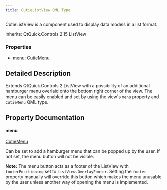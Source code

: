 ```yaml
---
title: CutieListView QML Type
---
```


CutieListView is a component used to display data models in a list format.

Inherits: QtQuick.Controls 2.15 ListView

### Properties

- [menu](#menu): [CutieMenu](menu)

## Detailed Description

Extends QtQuick.Controls 2 ListView with a possibility of an additional hamburger menu overlaid onto the bottom right corner of the view. The menu can be easily enabled and set by using the view's `menu` property and `CutieMenu` QML type.

## Property Documentation

#### menu

[CutieMenu](menu)

Can be set to add a hamburger menu that can be popped up by the user. If not set, the menu button will not be visible.

**Note:** The menu button acts as a footer of the ListView with `footerPositioning` set to `ListView.OverlayFooter`. Setting the `footer` property manually will override this button which makes the menu unusable by the user unless another way of opening the menu is implemented.